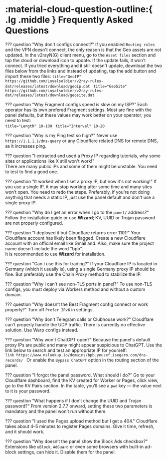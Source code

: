 # :material-cloud-question-outline:{ .lg .middle } Frequently Asked Questions

??? question "Why don't configs connect?"
    If you enabled `Routing rules` and the VPN doesn't connect, the only reason is that the Geo assets are not updated. In the v2rayN(G) client menu, go to the `Asset files` section and tap the cloud or download icon to update. If the update fails, it won't connect. If you tried everything and it still doesn't update, download the two files below from the links and instead of updating, tap the add button and import these two files:
    ```title="GeoIP"
    https://github.com/Loyalsoldier/v2ray-rules-dat/releases/latest/download/geoip.dat
    ```
    ```title="GeoSite"
    https://github.com/Loyalsoldier/v2ray-rules-dat/releases/latest/download/geosite.dat
    ```

??? question "Why Fragment configs speed is slow on my ISP?"
    Each operator has its own prefered Fragment settings. Most are fine with the panel defaults, but these values may work better on your operator; you need to test:  
    ```title="Length"
    10-100
    ```
    ```title="Interval"
    10-20  
    ```

??? question "Why is my Ping test so high?"
    Never use `https://1.1.1.1/dns-query` or any Cloudflare related DNS for remote DNS, as it increases ping.  

??? question "I extracted and used a Proxy IP regarding tutorials, why some sites or applications like X still won't work!"  
    There are many public IPs and some of them might be unstable. You need to test to find a good one.  

??? question "It worked when I set a proxy IP, but now it's not working!"
    If you use a single IP, it may stop working after some time and many sites won’t open. You need to redo the steps. Preferably, if you're not doing anything that needs a static IP, just use the panel default and don't use a single proxy IP.  

??? question "Why do I get an error when I go to the `panel/` address?"
    Follow the installation guide or use **Wizard**; KV, UUID or Trojan password are not properly configured.  

??? question "I deployed it but Cloudflare returns error 1101!"
    Your Cloudflare account has likely been flagged. Create a new Cloudflare account with an official email like Gmail and. Also, make sure the project name doesn't include the word "bpb".  
    It is recommended to use **Wizard** for installation.  

??? question "Can I use this for trading?"
    If your Cloudflare IP is located in Germany (which it usually is), using a single Germany proxy IP should be fine. But preferably use the Chain Proxy method to stabilize the IP.  

??? question "Why I can't see non-TLS ports in panel?"
    To use non-TLS configs, you must deploy via Workers method and without a custom domain.  

??? question "Why doesn’t the Best Fragment config connect or work properly?"
    Turn off `Prefer IPv6` in settings.  

??? question "Why don't Telegram calls or Clubhouse work?"
    Cloudflare can't properly handle the UDP traffic. There is currently no effective solution. Use Warp configs instead.  

??? question "Why won't ChatGPT open?"
    Because the panel's default proxy IPs are public and many might appear suspicious to ChatGPT. Use the link below to search and test an appropriate IP for yourself:  
    ```link
    https://www.nslookup.io/domains/bpb.yousef.isegaro.com/dns-records/
    ```
    Or enable the `Bypass ChatGPT` option in the routing section of the panel.  

??? question "I forgot the panel password. What should I do?"
    Go to your Cloudflare dashboard, find the KV created for Worker or Pages, click view, go to the KV Pairs section. In the table, you’ll see a `pwd` key — the value next to it is your password.  

??? question "What happens if I don’t change the UUID and Trojan password?"
    From version 2.7.7 onward, setting these two parameters is mandatory and the panel won’t run without them.  

??? question "I used the Pages upload method but I get a 404."
    Cloudflare takes about 4–5 minutes to register Pages domains. Give it time, refresh, and it should work.  

??? question "Why doesn’t the panel show the Block Ads checkbox?"
    Extensions like `uBlock`, `AdGuard` or even some browsers with built-in ad-block settings, can hide it. Disable them for the panel.  
